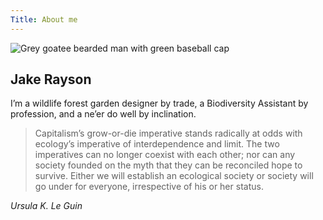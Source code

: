 ```yaml
---
Title: About me
---
```

![Grey goatee bearded man with green baseball cap](https://res.cloudinary.com/growdigital/image/upload/f_auto,w_200,r_max/v1682407166/jake-askance.jpg)

## Jake Rayson
I’m a wildlife forest garden designer by trade, a Biodiversity Assistant by profession, and a ne’er do well by inclination.

> Capitalism’s grow-or-die imperative stands radically at odds with ecology’s imperative of interdependence and limit. The two imperatives can no longer coexist with each other; nor can any society founded on the myth that they can be reconciled hope to survive. Either we will establish an ecological society or society will go under for everyone, irrespective of his or her status.

<cite>Ursula K. Le Guin</cite>